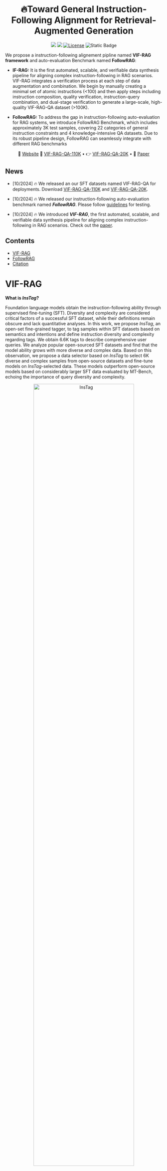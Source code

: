 # <div align="center">🔥Toward General Instruction-Following Alignment for Retrieval-Augmented Generation<div>


<div align="center">
<a href="https://arxiv.org/abs/2405.13576" target="_blank"><img src=https://img.shields.io/badge/arXiv-b5212f.svg?logo=arxiv></a>
<a href="https://huggingface.co/datasets/dongguanting/VIF-RAG-QA" target="_blank"><img src=https://img.shields.io/badge/%F0%9F%A4%97%20HuggingFace%20Datasets-27b3b4.svg></a>
<a href="https://github.com/dongguanting/IF-RAG/blob/main/LICENSE"><img alt="License" src="https://img.shields.io/badge/LICENSE-MIT-green"></a>
<a><img alt="Static Badge" src="https://img.shields.io/badge/made_with-Python-blue"></a>
</div>



We propose a instruction-following alignement pipline named **VIF-RAG framework** and auto-evaluation Benchmark named **FollowRAG**:

- **IF-RAG:** It is the first automated, scalable, and verifiable data synthesis pipeline for aligning complex instruction-following in RAG scenarios. VIF-RAG integrates a verification process at each step of data augmentation and combination. We begin by manually creating a minimal set of atomic instructions (<100) and then apply steps including instruction composition, quality verification, instruction-query combination, and dual-stage verification to generate a large-scale, high-quality VIF-RAG-QA dataset (>100K). 

- **FollowRAG:** To address the gap in instruction-following auto-evaluation for RAG systems, we introduce FollowRAG Benchmark, which includes approximately 3K test samples, covering 22 categories of general instruction constraints and 4 knowledge-intensive QA datasets. Due to its robust pipeline design, FollowRAG can seamlessly integrate with different RAG benchmarks




<p align="center">
🤖️ <a href="https://followrag.github.io/" target="_blank">Website</a> 🤗 <a href="https://huggingface.co/datasets/dongguanting/VIF-RAG-QA-110K" target="_blank">VIF-RAG-QA-110K</a> • 👉 <a href="https://huggingface.co/datasets/dongguanting/VIF-RAG-QA-20K" target="_blank">VIF-RAG-QA-20K</a> • 📖 <a href="https://arxiv.org/pdf/2308.07074.pdf" target="_blank">Paper</a>  <br>
</p>



## News

- [10/2024] 🔥 We released an our SFT datasets named VIF-RAG-QA for deployments. Download [VIF-RAG-QA-110K](https://huggingface.co/datasets/dongguanting/VIF-RAG-QA-110K) and [VIF-RAG-QA-20K](https://huggingface.co/datasets/dongguanting/VIF-RAG-QA-20K). 

- [10/2024] 🔥 We released our instruction-following auto-evaluation benchmark named ***FollowRAG***. Please follow [guidelines](#FollowRAG) for testing.

- [10/2024] 🔥 We introduced ***VIF-RAG***, the first automated, scalable, and verifiable data synthesis pipeline for aligning complex instruction-following in RAG scenarios. Check out the [paper](). 


## Contents

- [VIF-RAG](#VIF-RAG)
- [FollowRAG](#FollowRAG)
- [Citation](#citation)



# VIF-RAG

**What is *InsTag*?**

Foundation language models obtain the instruction-following ability through supervised fine-tuning (SFT).
Diversity and complexity are considered critical factors of a successful SFT dataset, while their definitions remain obscure and lack quantitative analyses.
In this work, we propose *InsTag*, an open-set fine-grained tagger, to tag samples within SFT datasets based on semantics and intentions and define instruction diversity and complexity regarding tags.
We obtain 6.6K tags to describe comprehensive user queries.
We analyze popular open-sourced SFT datasets and find that the model ability grows with more diverse and complex data.
Based on this observation, we propose a data selector based on *InsTag* to select 6K diverse and complex samples from open-source datasets and fine-tune models on *InsTag*-selected data.
These models outperform open-source models based on considerably larger SFT data evaluated by MT-Bench, echoing the importance of query diversity and complexity.

<p align="center" width="100%">
<a ><img src="assets/main_figure.png" alt="InsTag" style="width: 80%; min-width: 300px; display: block; margin: auto;"></a>
</p>




**What is *VIF-RAG*?**

we propose VIF-RAG, the first automated, scalable, and verifiable data synthesis pipeline for achieving complex instruction-following alignment in RAG scenarios. The core insight of VIF-RAG is to ensure every step of data augmentation and combination includes a proper verification process. Specifically, we start by manually crafting a minimal set of atomic instructions ($<$100) and developing combination rules to synthesize and verify complex instructions for a seed set. We then use supervised models for instruction rewriting. Motivated by tool execution studies~\citep{le2022coderl,qiao2024making}, we employ the same supervised model to generate verification code and automatically verify the quality of augmented instructions through the Python compiler's outputs. Finally, we combine these high-quality instructions with RAG datasets from various domains (each containing retrieved documents per query), performing the augmentation and dual validation process to synthesize a high-quality instruction-based RAG dataset, named VIF-RAG-QA ($>$100K samples).






## InsTagger

InsTagger is a LLaMa-2 based SFT model trained with FastChat in the vicuna template. You can easily download weight at [HuggingFace ModelHub](https://huggingface.co/OFA-Sys/InsTagger) and then use [FastChat](https://github.com/lm-sys/FastChat) to serve or inference. Demo codes are about to be released.

## Model Checkpoints

- **InsTagger** for local query tagging:

    **InsTagger** is an tagging LLM which is fine-tuned on **InsTag**'s tagging results on open-resourced SFT data. The model is based on 7B version LLaMA-2.

    Download the model checkpoint below:

    | Model | Checkpoint | Exact Match F1 | Semantic-based Fuzzy Match F1  | License |
    | ----- |------| -------| -------| ----- |
    | LocalTagger | 🤗 <a href="" target="_blank">HF Link</a>  | **31.8%** | **73.4%**  | <a href="https://ai.meta.com/resources/models-and-libraries/llama-downloads/" target="_blank">LLaMA 2 License </a> |




- **TagLM**, fine-tuned on our SFT data sub-sampled by complexity-first diverse sampling procedure:

    With only 6k data from current open-resourced SFT dataset, **TagLM** can outperform many open-resourced LLMs on MT-Bench using GPT-4 as a judge. 

    Download the model checkpoint below:

    | Model | Checkpoint | MT-Bench  | License |
    | ----- |------| -------| ----- |
    | TagLM-13B-v1.0 | 🤗 <a href="" target="_blank">HF Hub Link</a>  |  **6.44**	  | <a href="https://ai.meta.com/resources/models-and-libraries/llama-downloads/" target="_blank">LLaMA License </a> |
    | TagLM-13B-v2.0 | 🤗 <a href="" target="_blank">HF Hub Link</a>  |  **6.55**	  | <a href="https://ai.meta.com/resources/models-and-libraries/llama-downloads/" target="_blank">LLaMA 2 License </a> |

    All models are either based on LLaMA or LLaMA-2 and should be used under their licenses accordingly. All the models are fine-tuned using [FastChat](https://github.com/lm-sys/FastChat) codebase, and we apply the system template of Vicuna V1.1. 






# VIF-RAG






## Citation 

Please cite our work if you find the repository helpful.

```
@misc{lu2023instag,
      title={#InsTag: Instruction Tagging for Analyzing Supervised Fine-tuning of Large Language Models}, 
      author={Keming Lu and Hongyi Yuan and Zheng Yuan and Runji Lin and Junyang Lin and Chuanqi Tan and Chang Zhou and Jingren Zhou},
      year={2023},
      eprint={2308.07074},
      archivePrefix={arXiv},
      primaryClass={cs.CL}
}
```



https://drive.google.com/drive/folders/1dCCpAVPiwPgjOhuKGcyonwgfr2kntJHZ?usp=sharing
